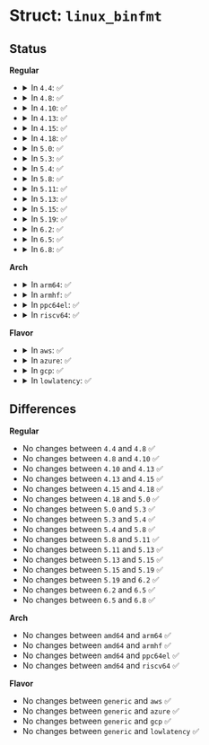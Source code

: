 # Struct: <code>linux_binfmt</code>

## Status
<b>Regular</b>
<ul>
<li>
<details>
<summary>In <code>4.4</code>: ✅</summary>

```c
struct linux_binfmt {
    struct list_head lh;
    struct module *module;
    int (*load_binary)(struct linux_binprm *);
    int (*load_shlib)(struct file *);
    int (*core_dump)(struct coredump_params *);
    long unsigned int min_coredump;
};
```
</details>
</li>
<li>
<details>
<summary>In <code>4.8</code>: ✅</summary>

```c
struct linux_binfmt {
    struct list_head lh;
    struct module *module;
    int (*load_binary)(struct linux_binprm *);
    int (*load_shlib)(struct file *);
    int (*core_dump)(struct coredump_params *);
    long unsigned int min_coredump;
};
```
</details>
</li>
<li>
<details>
<summary>In <code>4.10</code>: ✅</summary>

```c
struct linux_binfmt {
    struct list_head lh;
    struct module *module;
    int (*load_binary)(struct linux_binprm *);
    int (*load_shlib)(struct file *);
    int (*core_dump)(struct coredump_params *);
    long unsigned int min_coredump;
};
```
</details>
</li>
<li>
<details>
<summary>In <code>4.13</code>: ✅</summary>

```c
struct linux_binfmt {
    struct list_head lh;
    struct module *module;
    int (*load_binary)(struct linux_binprm *);
    int (*load_shlib)(struct file *);
    int (*core_dump)(struct coredump_params *);
    long unsigned int min_coredump;
};
```
</details>
</li>
<li>
<details>
<summary>In <code>4.15</code>: ✅</summary>

```c
struct linux_binfmt {
    struct list_head lh;
    struct module *module;
    int (*load_binary)(struct linux_binprm *);
    int (*load_shlib)(struct file *);
    int (*core_dump)(struct coredump_params *);
    long unsigned int min_coredump;
};
```
</details>
</li>
<li>
<details>
<summary>In <code>4.18</code>: ✅</summary>

```c
struct linux_binfmt {
    struct list_head lh;
    struct module *module;
    int (*load_binary)(struct linux_binprm *);
    int (*load_shlib)(struct file *);
    int (*core_dump)(struct coredump_params *);
    long unsigned int min_coredump;
};
```
</details>
</li>
<li>
<details>
<summary>In <code>5.0</code>: ✅</summary>

```c
struct linux_binfmt {
    struct list_head lh;
    struct module *module;
    int (*load_binary)(struct linux_binprm *);
    int (*load_shlib)(struct file *);
    int (*core_dump)(struct coredump_params *);
    long unsigned int min_coredump;
};
```
</details>
</li>
<li>
<details>
<summary>In <code>5.3</code>: ✅</summary>

```c
struct linux_binfmt {
    struct list_head lh;
    struct module *module;
    int (*load_binary)(struct linux_binprm *);
    int (*load_shlib)(struct file *);
    int (*core_dump)(struct coredump_params *);
    long unsigned int min_coredump;
};
```
</details>
</li>
<li>
<details>
<summary>In <code>5.4</code>: ✅</summary>

```c
struct linux_binfmt {
    struct list_head lh;
    struct module *module;
    int (*load_binary)(struct linux_binprm *);
    int (*load_shlib)(struct file *);
    int (*core_dump)(struct coredump_params *);
    long unsigned int min_coredump;
};
```
</details>
</li>
<li>
<details>
<summary>In <code>5.8</code>: ✅</summary>

```c
struct linux_binfmt {
    struct list_head lh;
    struct module *module;
    int (*load_binary)(struct linux_binprm *);
    int (*load_shlib)(struct file *);
    int (*core_dump)(struct coredump_params *);
    long unsigned int min_coredump;
};
```
</details>
</li>
<li>
<details>
<summary>In <code>5.11</code>: ✅</summary>

```c
struct linux_binfmt {
    struct list_head lh;
    struct module *module;
    int (*load_binary)(struct linux_binprm *);
    int (*load_shlib)(struct file *);
    int (*core_dump)(struct coredump_params *);
    long unsigned int min_coredump;
};
```
</details>
</li>
<li>
<details>
<summary>In <code>5.13</code>: ✅</summary>

```c
struct linux_binfmt {
    struct list_head lh;
    struct module *module;
    int (*load_binary)(struct linux_binprm *);
    int (*load_shlib)(struct file *);
    int (*core_dump)(struct coredump_params *);
    long unsigned int min_coredump;
};
```
</details>
</li>
<li>
<details>
<summary>In <code>5.15</code>: ✅</summary>

```c
struct linux_binfmt {
    struct list_head lh;
    struct module *module;
    int (*load_binary)(struct linux_binprm *);
    int (*load_shlib)(struct file *);
    int (*core_dump)(struct coredump_params *);
    long unsigned int min_coredump;
};
```
</details>
</li>
<li>
<details>
<summary>In <code>5.19</code>: ✅</summary>

```c
struct linux_binfmt {
    struct list_head lh;
    struct module *module;
    int (*load_binary)(struct linux_binprm *);
    int (*load_shlib)(struct file *);
    int (*core_dump)(struct coredump_params *);
    long unsigned int min_coredump;
};
```
</details>
</li>
<li>
<details>
<summary>In <code>6.2</code>: ✅</summary>

```c
struct linux_binfmt {
    struct list_head lh;
    struct module *module;
    int (*load_binary)(struct linux_binprm *);
    int (*load_shlib)(struct file *);
    int (*core_dump)(struct coredump_params *);
    long unsigned int min_coredump;
};
```
</details>
</li>
<li>
<details>
<summary>In <code>6.5</code>: ✅</summary>

```c
struct linux_binfmt {
    struct list_head lh;
    struct module *module;
    int (*load_binary)(struct linux_binprm *);
    int (*load_shlib)(struct file *);
    int (*core_dump)(struct coredump_params *);
    long unsigned int min_coredump;
};
```
</details>
</li>
<li>
<details>
<summary>In <code>6.8</code>: ✅</summary>

```c
struct linux_binfmt {
    struct list_head lh;
    struct module *module;
    int (*load_binary)(struct linux_binprm *);
    int (*load_shlib)(struct file *);
    int (*core_dump)(struct coredump_params *);
    long unsigned int min_coredump;
};
```
</details>
</li>
</ul>
<b>Arch</b>
<ul>
<li>
<details>
<summary>In <code>arm64</code>: ✅</summary>

```c
struct linux_binfmt {
    struct list_head lh;
    struct module *module;
    int (*load_binary)(struct linux_binprm *);
    int (*load_shlib)(struct file *);
    int (*core_dump)(struct coredump_params *);
    long unsigned int min_coredump;
};
```
</details>
</li>
<li>
<details>
<summary>In <code>armhf</code>: ✅</summary>

```c
struct linux_binfmt {
    struct list_head lh;
    struct module *module;
    int (*load_binary)(struct linux_binprm *);
    int (*load_shlib)(struct file *);
    int (*core_dump)(struct coredump_params *);
    long unsigned int min_coredump;
};
```
</details>
</li>
<li>
<details>
<summary>In <code>ppc64el</code>: ✅</summary>

```c
struct linux_binfmt {
    struct list_head lh;
    struct module *module;
    int (*load_binary)(struct linux_binprm *);
    int (*load_shlib)(struct file *);
    int (*core_dump)(struct coredump_params *);
    long unsigned int min_coredump;
};
```
</details>
</li>
<li>
<details>
<summary>In <code>riscv64</code>: ✅</summary>

```c
struct linux_binfmt {
    struct list_head lh;
    struct module *module;
    int (*load_binary)(struct linux_binprm *);
    int (*load_shlib)(struct file *);
    int (*core_dump)(struct coredump_params *);
    long unsigned int min_coredump;
};
```
</details>
</li>
</ul>
<b>Flavor</b>
<ul>
<li>
<details>
<summary>In <code>aws</code>: ✅</summary>

```c
struct linux_binfmt {
    struct list_head lh;
    struct module *module;
    int (*load_binary)(struct linux_binprm *);
    int (*load_shlib)(struct file *);
    int (*core_dump)(struct coredump_params *);
    long unsigned int min_coredump;
};
```
</details>
</li>
<li>
<details>
<summary>In <code>azure</code>: ✅</summary>

```c
struct linux_binfmt {
    struct list_head lh;
    struct module *module;
    int (*load_binary)(struct linux_binprm *);
    int (*load_shlib)(struct file *);
    int (*core_dump)(struct coredump_params *);
    long unsigned int min_coredump;
};
```
</details>
</li>
<li>
<details>
<summary>In <code>gcp</code>: ✅</summary>

```c
struct linux_binfmt {
    struct list_head lh;
    struct module *module;
    int (*load_binary)(struct linux_binprm *);
    int (*load_shlib)(struct file *);
    int (*core_dump)(struct coredump_params *);
    long unsigned int min_coredump;
};
```
</details>
</li>
<li>
<details>
<summary>In <code>lowlatency</code>: ✅</summary>

```c
struct linux_binfmt {
    struct list_head lh;
    struct module *module;
    int (*load_binary)(struct linux_binprm *);
    int (*load_shlib)(struct file *);
    int (*core_dump)(struct coredump_params *);
    long unsigned int min_coredump;
};
```
</details>
</li>
</ul>

## Differences
<b>Regular</b>
<ul>
<li>
No changes between <code>4.4</code> and <code>4.8</code> ✅
</li>
<li>
No changes between <code>4.8</code> and <code>4.10</code> ✅
</li>
<li>
No changes between <code>4.10</code> and <code>4.13</code> ✅
</li>
<li>
No changes between <code>4.13</code> and <code>4.15</code> ✅
</li>
<li>
No changes between <code>4.15</code> and <code>4.18</code> ✅
</li>
<li>
No changes between <code>4.18</code> and <code>5.0</code> ✅
</li>
<li>
No changes between <code>5.0</code> and <code>5.3</code> ✅
</li>
<li>
No changes between <code>5.3</code> and <code>5.4</code> ✅
</li>
<li>
No changes between <code>5.4</code> and <code>5.8</code> ✅
</li>
<li>
No changes between <code>5.8</code> and <code>5.11</code> ✅
</li>
<li>
No changes between <code>5.11</code> and <code>5.13</code> ✅
</li>
<li>
No changes between <code>5.13</code> and <code>5.15</code> ✅
</li>
<li>
No changes between <code>5.15</code> and <code>5.19</code> ✅
</li>
<li>
No changes between <code>5.19</code> and <code>6.2</code> ✅
</li>
<li>
No changes between <code>6.2</code> and <code>6.5</code> ✅
</li>
<li>
No changes between <code>6.5</code> and <code>6.8</code> ✅
</li>
</ul>
<b>Arch</b>
<ul>
<li>
No changes between <code>amd64</code> and <code>arm64</code> ✅
</li>
<li>
No changes between <code>amd64</code> and <code>armhf</code> ✅
</li>
<li>
No changes between <code>amd64</code> and <code>ppc64el</code> ✅
</li>
<li>
No changes between <code>amd64</code> and <code>riscv64</code> ✅
</li>
</ul>
<b>Flavor</b>
<ul>
<li>
No changes between <code>generic</code> and <code>aws</code> ✅
</li>
<li>
No changes between <code>generic</code> and <code>azure</code> ✅
</li>
<li>
No changes between <code>generic</code> and <code>gcp</code> ✅
</li>
<li>
No changes between <code>generic</code> and <code>lowlatency</code> ✅
</li>
</ul>
